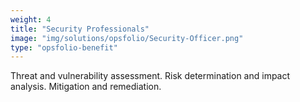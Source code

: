 ```yaml
---
weight: 4
title: "Security Professionals"
image: "img/solutions/opsfolio/Security-Officer.png"
type: "opsfolio-benefit"
---
```

Threat and vulnerability assessment. Risk determination and impact analysis. Mitigation and remediation.


